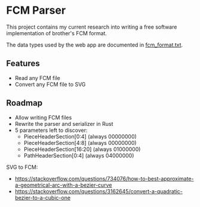# FCM Parser

This project contains my current research into writing a
free software implementation of brother's FCM format.

The data types used by the web app are documented in [fcm_format.txt].

## Features

- Read any FCM file 
- Convert any FCM file to SVG

## Roadmap

- Allow writing FCM files
- Rewrite the parser and serializer in Rust
- 5 parameters left to discover:
  - PieceHeaderSection[0:4] (always 00000000)
  - PieceHeaderSection[4:8] (always 00000000)
  - PieceHeaderSection[16:20] (always 01000000)
  - PathHeaderSection[0:4] (always 04000000)

SVG to FCM:
- https://stackoverflow.com/questions/734076/how-to-best-approximate-a-geometrical-arc-with-a-bezier-curve
- https://stackoverflow.com/questions/3162645/convert-a-quadratic-bezier-to-a-cubic-one

[fcm_format.txt]: docs/fcm_format.txt
